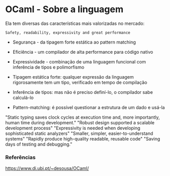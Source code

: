  
# OCaml - Sobre a linguagem
 
Ela tem diversas das características mais valorizadas no mercado:
```
Safety, readability, expressivity and great performance
```

- Segurança - da tipagem forte estática ao pattern matching
- Eficiência - um compilador de alta performance para código nativo 
- Expressividade - combinação de uma linguagem funcional com inferência de tipos e polimorfismo

- Tipagem estática forte: qualquer expressão da linguagem rigorosamente tem um tipo, verificado em tempo de compilação
- Inferência de tipos: mas não é preciso definí-lo, o compilador sabe calculá-lo
- Pattern-matching: é possível questionar a estrutura de um dado e usá-la

"Static typing saves clock cycles at execution time and, more importantly, human time during development."
"Robust design supported a scalable development process"
"Expressivity is needed when developing sophisticated static analyzers"
"Smaller, simpler, easier-to-understand systems"
"Rapidly produce high-quality readable, reusable code"
"Saving days of testing and debugging."

### Referências
https://www.di.ubi.pt/~desousa/OCaml/

